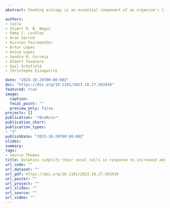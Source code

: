 ```yaml
---
abstract: Feeding ecology is an essential component of an organism's life, but foraging comes with risks and energetic costs. Species in which populations exhibit more than one feeding strategy, such as sea turtles, are good systems for investigating how feeding ecology impacts life-history traits, reproduction and carried over effects across generations. Here, we investigated how the feeding ecology of loggerhead sea turtles (<em>Caretta caretta</em>) nesting at the Cabo Verde archipelago correlates with reproductive outputs and offspring fitness. We determined the feeding ecology of female turtles before and during the breeding season from stable isotope analysis of carbon and nitrogen, and correlated isotopic ratio with female and hatchling fitness traits. We found that female turtles feeding at higher trophic positions produced larger clutches. We also found that females with less depleted δ13C values, typical of productive foraging areas, had greater fat reserves, were less likely to be infected by leech parasites, and produced heavier offspring. The offspring of infected mothers with less depleted δ13C values performed best in crawling and self-righting trials than those of non-infected mothers with less depleted δ13C values. Overall, our study shows adult female loggerheads that exploit productive areas build capital reserves that impact their reproductive success and offspring fitness. Together, we uphold the suggestion that not all foraging habitats are equal, and can alter the fitness of populations.

authors:
- leila
- Stuart R. B. Negus
- Emma C. Lockley
- Aran Garrod
- Kirsten Fairweather
- Artur Lopes
- Anice Lopes
- Sandra M. Correia
- Albert Taxonera
- Gail Schofield
- Christophe Eizaguirre

date: "2023-10-29T00:00:00Z"
doi: "https://doi.org/10.1101/2023.10.27.563439"
featured: true
image:
  caption: 
  focal_point: ""
  preview_only: false
projects: []
publication: '*BioRxiv*'
publication_short:  
publication_types:
- "3"
publishDate: "2023-10-29T00:00:00Z"
slides: 
summary: 
tags:
- Source Themes
title: Dolphins simplify their vocal calls in response to increased ambient noise
url_code: ""
url_dataset: ""
url_pdf: https://doi.org/10.1101/2023.10.27.563439
url_poster: ""
url_project: ""
url_slides: ""
url_source: ""
url_video: ""
---
```

